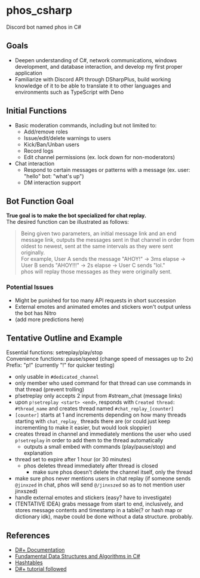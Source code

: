 # phos_csharp

Discord bot named phos in C#

## Goals

- Deepen understanding of C#, network communications, windows development, and database interaction, and develop my first proper application
- Familiarize with Discord API through DSharpPlus, build working knowledge of it to be able to translate it to other languages and environments such as TypeScript with Deno

## Initial Functions

- Basic moderation commands, including but not limited to:
    - Add/remove roles
    - Issue/edit/delete warnings to users
    - Kick/Ban/Unban users
    - Record logs
    - Edit channel permissions (ex. lock down for non-moderators)
- Chat interaction
    - Respond to certain messages or patterns with a message (ex. user: "hello" bot: "what's up")
    - DM interaction support

## Bot Function Goal

**True goal is to make the bot specialized for chat replay.**\
The desired function can be illustrated as follows:

>Being given two parameters, an initial message link and an end message link, outputs the messages sent in that channel in order from oldest to newest, sent at the same intervals as they were sent originally. \
For example, User A sends the message "AHOY!" -> 3ms elapse -> User B sends "AHOY!!!" -> 2s elapse -> User C sends "lol." \
phos will replay those messages as they were originally sent. 

### Potential Issues

- Might be punished for too many API requests in short succession
- External emotes and animated emotes and stickers won't output unless the bot has Nitro  
- (add more predictions here)

## Tentative Outline and Example

Essential functions: setreplay/play/stop\
Convenience functions: pause/speed (change speed of messages up to 2x)\
Prefix: "p!" (currently "!" for quicker testing)

- only usable in `#dedicated_channel`
- only member who used command for that thread can use commands in that thread (prevent trolling)
- p!setreplay only accepts 2 input from #stream_chat (message links)
- upon `p!setreplay <start> <end>`, responds with `Created thread: #thread_name` and creates thread named `#chat_replay_[counter]`
- `[counter]` starts at 1 and increments depending on how many threads starting with `chat_replay_` threads there are (or could just keep incrementing to make it easier, but would look sloppier)
- creates thread in channel and immediately mentions the user who used `p!setreplay` in order to add them to the thread automatically
    - outputs a small embed with commands (play/pause/stop) and explanation
- thread set to expire after 1 hour (or 30 minutes)
    - phos deletes thread immediately after thread is closed
        - make sure phos doesn't delete the channel itself, only the thread 
- make sure phos never mentions users in chat replay (if someone sends `@jinxzed` in chat, phos will send `@/jinxszed` so as to not mention user jinxszed)
- handle external emotes and stickers (easy? have to investigate)
- (TENTATIVE IDEA) grabs message from start to end, inclusively, and stores message contents and timestamp in a table(? or hash map or dictionary idk), maybe could be done without a data structure. probably.

## References

- [D#+ Documentation](https://dsharpplus.github.io/DSharpPlus/)
- [Fundamental Data Structures and Algorithms in C#](https://dev.to/adavidoaiei/fundamental-data-structures-and-algorithms-in-c-4ocf)
- [Hashtables](https://dev.to/adavidoaiei/fundamental-data-structures-and-algorithms-in-c-4ocf#hashtable)
- [D#+ tutorial followed](https://www.youtube.com/playlist?list=PLS6sInD7ThM0Zb8F_KBl4T_jGF1e3apsc)
